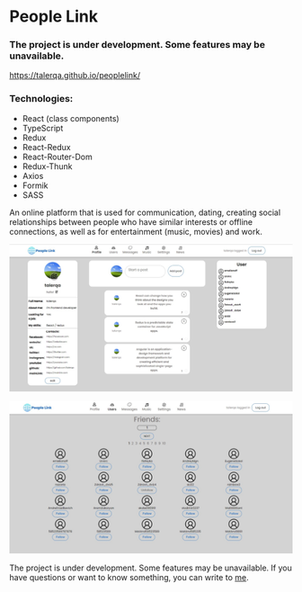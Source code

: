 # People Link

### The project is under development. Some features may be unavailable.

https://talerqa.github.io/peoplelink/

### Technologies:
- React (class components)
- TypeScript
- Redux
- React-Redux
- React-Router-Dom
- Redux-Thunk
- Axios
- Formik
- SASS

An online platform that is used for communication, dating, creating social relationships between people who have similar
interests or offline connections, as well as for entertainment (music, movies) and work.

![](src/assets/img/peoplelink.jpg)

![](src/assets/img/peoplelink2.jpg)

The project is under development. Some features may be unavailable.
If you have questions or want to know something, you can write to [me](https://www.linkedin.com/in/talerqa/).

